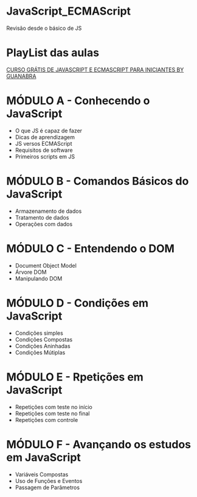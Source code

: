 # JavaScript_ECMAScript
 Revisão desde o básico de JS

# PlayList das aulas
[CURSO GRÁTIS DE JAVASCRIPT E ECMASCRIPT PARA INICIANTES BY GUANABRA](https://www.youtube.com/playlist?list=PLHz_AreHm4dlsK3Nr9GVvXCbpQyHQl1o1)

# MÓDULO A - Conhecendo o JavaScript
- O que JS é capaz de fazer
- Dicas de aprendizagem
- JS versos ECMAScript 
- Requisitos de software
- Primeiros scripts em JS

# MÓDULO B - Comandos Básicos do JavaScript
- Armazenamento de dados
- Tratamento de dados
- Operações com dados

# MÓDULO C - Entendendo o DOM
- Document Object Model
- Árvore DOM
- Manipulando DOM

# MÓDULO D - Condições em JavaScript
- Condições simples
- Condições Compostas
- Condições Aninhadas
- Condições Mútiplas

# MÓDULO E - Rpetições em JavaScript
- Repetições com teste no início
- Repetições com teste no final
- Repetições com controle

# MÓDULO F - Avançando os estudos em JavaScript
- Variáveis Compostas
- Uso de Funções e Eventos
- Passagem de Parâmetros
